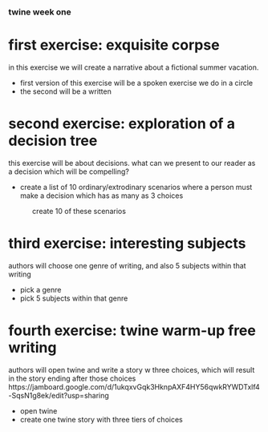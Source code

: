 <h3>twine week one</h3>
<h1>first exercise: exquisite corpse</h1>
<p>in this exercise we will create a narrative about a fictional summer vacation.</p>
<ul><li>first version of this exercise will be a spoken exercise we do in a circle</li><li>the second will be a written</li></ul>
<h1>second exercise: exploration of a decision tree</h1>
<p>this exercise will be about decisions. what can we present to our reader as a decision which will be compelling?</p>
<ul><li>create a list of 10 ordinary/extrodinary scenarios where a person must make a decision which has as many as 3 choices</li><ul>create 10 of these scenarios</ul>
</ul>
<h1>third exercise: interesting subjects</h1>
<p>authors will choose one genre of writing, and also 5 subjects within that writing</p>
<ul><li>pick a genre</li><li>pick 5 subjects within that genre</li></ul>
<h1>fourth exercise: twine warm-up free writing</h1>
<p>authors will open twine and write a story w three choices, which will result in the story ending after those choices https://jamboard.google.com/d/1ukqxvGqk3HknpAXF4HY56qwkRYWDTxlf4-SqsN1g8ek/edit?usp=sharing</p>
<ul><li>open twine</li><li>create one twine story with three tiers of choices</li></ul>

